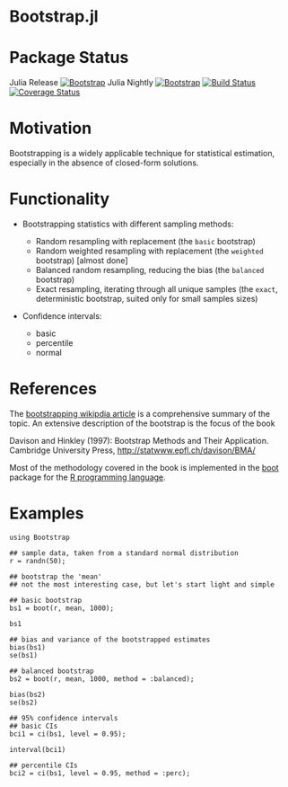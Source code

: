 # Bootstrap.jl

# Package Status

Julia Release [![Bootstrap](http://pkg.julialang.org/badges/Bootstrap_release.svg)](http://pkg.julialang.org/?pkg=Bootstrap&ver=release) Julia Nightly [![Bootstrap](http://pkg.julialang.org/badges/Bootstrap_nightly.svg)](http://pkg.julialang.org/?pkg=Bootstrap&ver=nightly) [![Build Status](https://travis-ci.org/julian-gehring/Bootstrap.jl.svg?branch=master)](https://travis-ci.org/julian-gehring/Bootstrap.jl) [![Coverage Status](https://img.shields.io/coveralls/julian-gehring/Bootstrap.jl.svg)](https://coveralls.io/r/julian-gehring/Bootstrap.jl)

# Motivation

Bootstrapping is a widely applicable technique for statistical estimation,
especially in the absence of closed-form solutions.

# Functionality

-   Bootstrapping statistics with different sampling methods:
    -   Random resampling with replacement (the `basic` bootstrap)
    -   Random weighted resampling with replacement (the `weighted` bootstrap)
        [almost done]
    -   Balanced random resampling, reducing the bias (the `balanced` bootstrap)
    -   Exact resampling, iterating through all unique samples (the `exact`,
        deterministic bootstrap, suited only for small samples sizes)

-   Confidence intervals:
    -   basic
    -   percentile
    -   normal

# References

The [bootstrapping wikipdia article](https://en.wikipedia.org/wiki/Bootstrapping_(statistics)) is a comprehensive summary of the topic.  An
extensive description of the bootstrap is the focus of the book

Davison and Hinkley (1997): Bootstrap Methods and Their Application. Cambridge
University Press, <http://statwww.epfl.ch/davison/BMA/>

Most of the methodology covered in the book is implemented in the [boot](http://cran.r-project.org/web/packages/boot/index.html) package
for the [R programming language](http://www.r-project.org/).

# Examples

    using Bootstrap
    
    ## sample data, taken from a standard normal distribution
    r = randn(50);
    
    ## bootstrap the 'mean'
    ## not the most interesting case, but let's start light and simple
    
    ## basic bootstrap
    bs1 = boot(r, mean, 1000);
    
    bs1
    
    ## bias and variance of the bootstrapped estimates
    bias(bs1)
    se(bs1)
    
    ## balanced bootstrap
    bs2 = boot(r, mean, 1000, method = :balanced);
    
    bias(bs2)
    se(bs2)
    
    ## 95% confidence intervals
    ## basic CIs
    bci1 = ci(bs1, level = 0.95);
    
    interval(bci1)
    
    ## percentile CIs
    bci2 = ci(bs1, level = 0.95, method = :perc);
